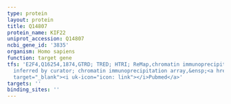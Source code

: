 ```yaml
---
type: protein
layout: protein
title: Q14807
protein_name: KIF22
uniprot_accession: Q14807
ncbi_gene_id: '3835'
organism: Homo sapiens
function: target gene
tfs: 'E2F4,Q16254,1874,GTRD; TRED; HTRI; ReMap,chromatin immunoprecipitation assay;
  inferred by curator; chromatin immunoprecipitation array,&ensp;<a href="https://www.ncbi.nlm.nih.gov/pubmed/?term=17531812%5Buid%5D"
  target="_blank"><i uk-icon="icon: link"></i>Pubmed</a>'
targets: ''
binding_sites: ''
---
```

